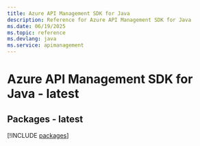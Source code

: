 ```yaml
---
title: Azure API Management SDK for Java
description: Reference for Azure API Management SDK for Java
ms.date: 06/19/2025
ms.topic: reference
ms.devlang: java
ms.service: apimanagement
---
```

# Azure API Management SDK for Java - latest
## Packages - latest
[!INCLUDE [packages](api-management-index.md)]
